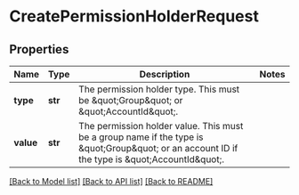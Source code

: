 # CreatePermissionHolderRequest

## Properties
Name | Type | Description | Notes
------------ | ------------- | ------------- | -------------
**type** | **str** | The permission holder type. This must be \&quot;Group\&quot; or \&quot;AccountId\&quot;. | 
**value** | **str** | The permission holder value. This must be a group name if the type is \&quot;Group\&quot; or an account ID if the type is \&quot;AccountId\&quot;. | 

[[Back to Model list]](../README.md#documentation-for-models) [[Back to API list]](../README.md#documentation-for-api-endpoints) [[Back to README]](../README.md)

